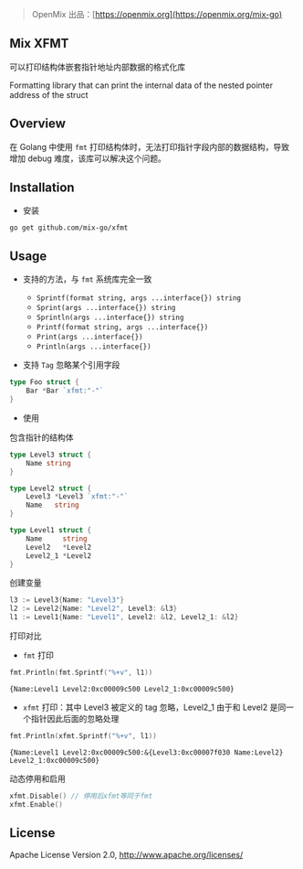 > OpenMix 出品：[https://openmix.org](https://openmix.org/mix-go)

## Mix XFMT

可以打印结构体嵌套指针地址内部数据的格式化库

Formatting library that can print the internal data of the nested pointer address of the struct

## Overview

在 Golang 中使用 `fmt` 打印结构体时，无法打印指针字段内部的数据结构，导致增加 debug 难度，该库可以解决这个问题。

## Installation

- 安装

```
go get github.com/mix-go/xfmt
```

## Usage

- 支持的方法，与 `fmt` 系统库完全一致

  - `Sprintf(format string, args ...interface{}) string` 
  - `Sprint(args ...interface{}) string` 
  - `Sprintln(args ...interface{}) string` 
  - `Printf(format string, args ...interface{})` 
  - `Print(args ...interface{})` 
  - `Println(args ...interface{})` 

- 支持 `Tag` 忽略某个引用字段

```go
type Foo struct {
    Bar *Bar `xfmt:"-"`
}
```

- 使用

包含指针的结构体

```go
type Level3 struct {
    Name string
}

type Level2 struct {
    Level3 *Level3 `xfmt:"-"`
    Name   string
}

type Level1 struct {
    Name     string
    Level2   *Level2
    Level2_1 *Level2
}
```

创建变量

```go
l3 := Level3{Name: "Level3"}
l2 := Level2{Name: "Level2", Level3: &l3}
l1 := Level1{Name: "Level1", Level2: &l2, Level2_1: &l2}
```

打印对比

- `fmt` 打印

```go
fmt.Println(fmt.Sprintf("%+v", l1))
```

```
{Name:Level1 Level2:0xc00009c500 Level2_1:0xc00009c500}
```

- `xfmt` 打印：其中 Level3 被定义的 tag 忽略，Level2_1 由于和 Level2 是同一个指针因此后面的忽略处理

```go
fmt.Println(xfmt.Sprintf("%+v", l1))
```

```
{Name:Level1 Level2:0xc00009c500:&{Level3:0xc00007f030 Name:Level2} Level2_1:0xc00009c500}
```

动态停用和启用

```go
xfmt.Disable() // 停用后xfmt等同于fmt
xfmt.Enable()
```

## License

Apache License Version 2.0, http://www.apache.org/licenses/
